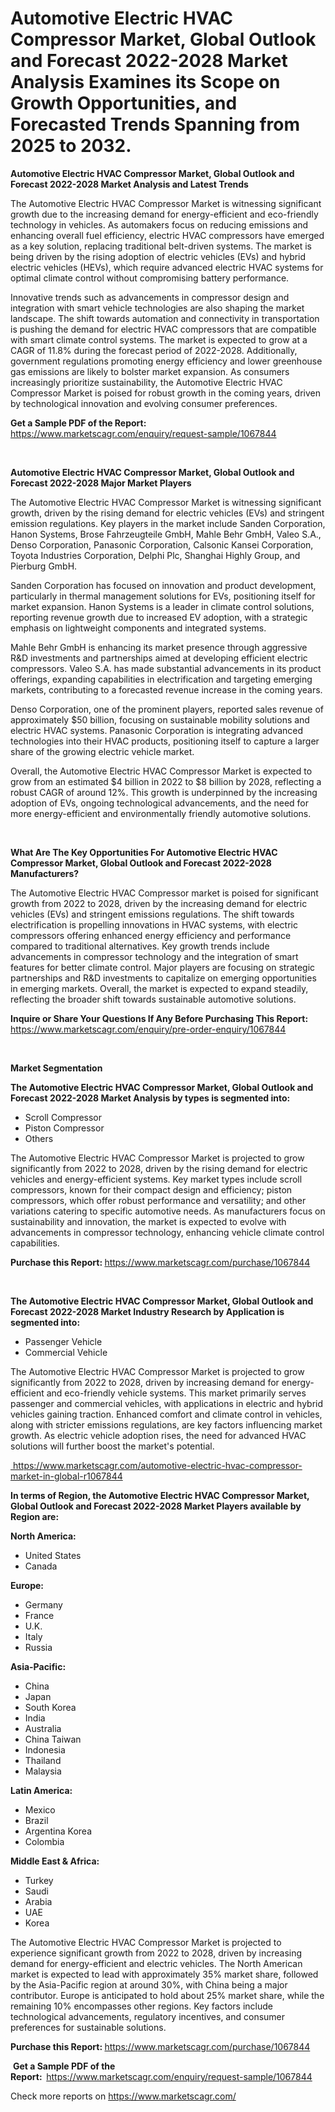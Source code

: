 <p><h1>Automotive Electric HVAC Compressor Market, Global Outlook and Forecast 2022-2028 Market Analysis Examines its Scope on Growth Opportunities, and Forecasted Trends Spanning from 2025 to 2032.</h1></p><p><strong>Automotive Electric HVAC Compressor Market, Global Outlook and Forecast 2022-2028 Market Analysis and Latest Trends</strong></p>
<p><p>The Automotive Electric HVAC Compressor Market is witnessing significant growth due to the increasing demand for energy-efficient and eco-friendly technology in vehicles. As automakers focus on reducing emissions and enhancing overall fuel efficiency, electric HVAC compressors have emerged as a key solution, replacing traditional belt-driven systems. The market is being driven by the rising adoption of electric vehicles (EVs) and hybrid electric vehicles (HEVs), which require advanced electric HVAC systems for optimal climate control without compromising battery performance.</p><p>Innovative trends such as advancements in compressor design and integration with smart vehicle technologies are also shaping the market landscape. The shift towards automation and connectivity in transportation is pushing the demand for electric HVAC compressors that are compatible with smart climate control systems. The market is expected to grow at a CAGR of 11.8% during the forecast period of 2022-2028. Additionally, government regulations promoting energy efficiency and lower greenhouse gas emissions are likely to bolster market expansion. As consumers increasingly prioritize sustainability, the Automotive Electric HVAC Compressor Market is poised for robust growth in the coming years, driven by technological innovation and evolving consumer preferences.</p></p>
<p><strong>Get a Sample PDF of the Report:&nbsp;</strong> <a href="https://www.marketscagr.com/enquiry/request-sample/1067844?utm_campaign=2893&utm_medium=2&utm_source=Github&utm_content=ia&utm_term=21032025&utm_id=automotive-electric-hvac-compressor-market-global-outlook-and-forecast-2022-2028">https://www.marketscagr.com/enquiry/request-sample/1067844</a></p>
<p>&nbsp;</p>
<p><strong>Automotive Electric HVAC Compressor Market, Global Outlook and Forecast 2022-2028 Major Market Players</strong></p>
<p><p>The Automotive Electric HVAC Compressor Market is witnessing significant growth, driven by the rising demand for electric vehicles (EVs) and stringent emission regulations. Key players in the market include Sanden Corporation, Hanon Systems, Brose Fahrzeugteile GmbH, Mahle Behr GmbH, Valeo S.A., Denso Corporation, Panasonic Corporation, Calsonic Kansei Corporation, Toyota Industries Corporation, Delphi Plc, Shanghai Highly Group, and Pierburg GmbH.</p><p>Sanden Corporation has focused on innovation and product development, particularly in thermal management solutions for EVs, positioning itself for market expansion. Hanon Systems is a leader in climate control solutions, reporting revenue growth due to increased EV adoption, with a strategic emphasis on lightweight components and integrated systems.</p><p>Mahle Behr GmbH is enhancing its market presence through aggressive R&D investments and partnerships aimed at developing efficient electric compressors. Valeo S.A. has made substantial advancements in its product offerings, expanding capabilities in electrification and targeting emerging markets, contributing to a forecasted revenue increase in the coming years.</p><p>Denso Corporation, one of the prominent players, reported sales revenue of approximately $50 billion, focusing on sustainable mobility solutions and electric HVAC systems. Panasonic Corporation is integrating advanced technologies into their HVAC products, positioning itself to capture a larger share of the growing electric vehicle market.</p><p>Overall, the Automotive Electric HVAC Compressor Market is expected to grow from an estimated $4 billion in 2022 to $8 billion by 2028, reflecting a robust CAGR of around 12%. This growth is underpinned by the increasing adoption of EVs, ongoing technological advancements, and the need for more energy-efficient and environmentally friendly automotive solutions.</p></p>
<p>&nbsp;</p>
<p><strong>What Are The Key Opportunities For Automotive Electric HVAC Compressor Market, Global Outlook and Forecast 2022-2028 Manufacturers?</strong></p>
<p><p>The Automotive Electric HVAC Compressor market is poised for significant growth from 2022 to 2028, driven by the increasing demand for electric vehicles (EVs) and stringent emissions regulations. The shift towards electrification is propelling innovations in HVAC systems, with electric compressors offering enhanced energy efficiency and performance compared to traditional alternatives. Key growth trends include advancements in compressor technology and the integration of smart features for better climate control. Major players are focusing on strategic partnerships and R&D investments to capitalize on emerging opportunities in emerging markets. Overall, the market is expected to expand steadily, reflecting the broader shift towards sustainable automotive solutions.</p></p>
<p><strong>Inquire or Share Your Questions If Any Before Purchasing This Report:</strong> <a href="https://www.marketscagr.com/enquiry/pre-order-enquiry/1067844?utm_campaign=2893&utm_medium=2&utm_source=Github&utm_content=ia&utm_term=21032025&utm_id=automotive-electric-hvac-compressor-market-global-outlook-and-forecast-2022-2028">https://www.marketscagr.com/enquiry/pre-order-enquiry/1067844</a></p>
<p>&nbsp;</p>
<p><strong>Market Segmentation</strong></p>
<p><strong>The Automotive Electric HVAC Compressor Market, Global Outlook and Forecast 2022-2028 Market Analysis by types is segmented into:</strong></p>
<p><ul><li>Scroll Compressor</li><li>Piston Compressor</li><li>Others</li></ul></p>
<p><p>The Automotive Electric HVAC Compressor Market is projected to grow significantly from 2022 to 2028, driven by the rising demand for electric vehicles and energy-efficient systems. Key market types include scroll compressors, known for their compact design and efficiency; piston compressors, which offer robust performance and versatility; and other variations catering to specific automotive needs. As manufacturers focus on sustainability and innovation, the market is expected to evolve with advancements in compressor technology, enhancing vehicle climate control capabilities.</p></p>
<p><strong>Purchase this Report:&nbsp;</strong><a href="https://www.marketscagr.com/purchase/1067844?utm_campaign=2893&utm_medium=2&utm_source=Github&utm_content=ia&utm_term=21032025&utm_id=automotive-electric-hvac-compressor-market-global-outlook-and-forecast-2022-2028">https://www.marketscagr.com/purchase/1067844</a></p>
<p>&nbsp;</p>
<p><strong>The Automotive Electric HVAC Compressor Market, Global Outlook and Forecast 2022-2028 Market Industry Research by Application is segmented into:</strong></p>
<p><ul><li>Passenger Vehicle</li><li>Commercial Vehicle</li></ul></p>
<p><p>The Automotive Electric HVAC Compressor Market is projected to grow significantly from 2022 to 2028, driven by increasing demand for energy-efficient and eco-friendly vehicle systems. This market primarily serves passenger and commercial vehicles, with applications in electric and hybrid vehicles gaining traction. Enhanced comfort and climate control in vehicles, along with stricter emissions regulations, are key factors influencing market growth. As electric vehicle adoption rises, the need for advanced HVAC solutions will further boost the market's potential.</p></p>
<p><a href="https://www.marketscagr.com/automotive-electric-hvac-compressor-market-in-global-r1067844?utm_campaign=2893&utm_medium=2&utm_source=Github&utm_content=ia&utm_term=21032025&utm_id=automotive-electric-hvac-compressor-market-global-outlook-and-forecast-2022-2028">&nbsp;https://www.marketscagr.com/automotive-electric-hvac-compressor-market-in-global-r1067844</a></p>
<p><strong>In terms of Region, the Automotive Electric HVAC Compressor Market, Global Outlook and Forecast 2022-2028 Market Players available by Region are:</strong></p>
<p>
    <p> <strong> North America: </strong>
        <ul>
            <li>United States</li>
            <li>Canada</li>
        </ul>
        </p> 
    <p> <strong> Europe: </strong>
        <ul>
            <li>Germany</li>
            <li>France</li>
            <li>U.K.</li>
            <li>Italy</li>
            <li>Russia</li>
        </ul>
        </p> 
    <p> <strong> Asia-Pacific: </strong>
        <ul>
            <li>China</li>
            <li>Japan</li>
            <li>South Korea</li>
            <li>India</li>
            <li>Australia</li>
            <li>China Taiwan</li>
            <li>Indonesia</li>
            <li>Thailand</li>
            <li>Malaysia</li>
        </ul>
        </p> 
    <p> <strong> Latin America: </strong>
        <ul>
            <li>Mexico</li>
            <li>Brazil</li>
            <li>Argentina Korea</li>
            <li>Colombia</li>
        </ul>
        </p> 
    <p> <strong> Middle East & Africa: </strong>
        <ul>
            <li>Turkey</li>
            <li>Saudi</li>
            <li>Arabia</li>
            <li>UAE</li>
            <li>Korea</li>
        </ul>
    </p>
    </p>
<p><p>The Automotive Electric HVAC Compressor Market is projected to experience significant growth from 2022 to 2028, driven by increasing demand for energy-efficient and electric vehicles. The North American market is expected to lead with approximately 35% market share, followed by the Asia-Pacific region at around 30%, with China being a major contributor. Europe is anticipated to hold about 25% market share, while the remaining 10% encompasses other regions. Key factors include technological advancements, regulatory incentives, and consumer preferences for sustainable solutions.</p></p>
<p><strong>Purchase this Report: </strong><a href="https://www.marketscagr.com/purchase/1067844?utm_campaign=2893&utm_medium=2&utm_source=Github&utm_content=ia&utm_term=21032025&utm_id=automotive-electric-hvac-compressor-market-global-outlook-and-forecast-2022-2028">https://www.marketscagr.com/purchase/1067844</a></p>
<p>&nbsp;<strong>Get a Sample PDF of the Report:&nbsp;&nbsp;</strong><a href="https://www.marketscagr.com/enquiry/request-sample/1067844?utm_campaign=2893&utm_medium=2&utm_source=Github&utm_content=ia&utm_term=21032025&utm_id=automotive-electric-hvac-compressor-market-global-outlook-and-forecast-2022-2028">https://www.marketscagr.com/enquiry/request-sample/1067844</a></p>
<p><strong></strong></p>
<p>Check more reports on <a href="https://www.marketscagr.com/?utm_campaign=2893&utm_medium=2&utm_source=Github&utm_content=ia&utm_term=21032025&utm_id=automotive-electric-hvac-compressor-market-global-outlook-and-forecast-2022-2028">https://www.marketscagr.com/</a></p>